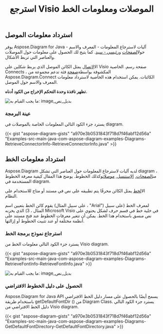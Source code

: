 ﻿---
title: استرجع Visio الموصلات ومعلومات الخط
type: docs
weight: 20
url: /ar/java/retrieve-visio-connectors-and-font-information/
---
## **استرداد معلومات الموصل**
 يوفر Aspose.Diagram for Java آليات لاسترجاع المعلومات - المعرف والاسم - حول[الصفحات](/diagram/ar/java/retrieve-get-copy-and-insert-a-page/) و[رئيسي - سيد](). كما يتيح لك الحصول على معلومات حول الموصلات والعناصر التي تربط الأشكال.

 ال[الاتصال](https://reference.aspose.com/diagram/java/com.aspose.diagram/connect) يمثل الكائن الموصل الذي يربط شكلين على Visio صفحة رسم. الخاصية Connects ، المكشوفة بواسطة[صفحة](https://reference.aspose.com/diagram/java/com.aspose.diagram/page) فئة تدعم مجموعة من Aspose.Diagram.Connect الكائنات. يمكن استخدام هذه الخاصية لاسترداد معلومات المعرف والاسم حول الموصل.

**تظهر نافذة وحدة التحكم الإخراج من الكود أدناه.** 

![ما يجب القيام به: image_بديل_نص](retrieve-visio-connectors-and-font-information_1.png)
### **عينة البرمجة**
يسترد جزء الكود التالي المعلومات الخاصة بالموصلات في diagram.

{{< gist "aspose-diagram-gists" "a970e3b0531843f718d7f46abf12d56a" "Examples-src-main-java-com-aspose-diagram-examples-Diagrams-RetrieveConnectorInfo-RetrieveConnectorInfo.java" >}}
## **استرداد معلومات الخط**
 Aspose.Diagram لديه آليات لاسترجاع المعلومات حول العناصر التي تشكل diagram ، من[الصفحات](/diagram/ar/java/retrieve-get-copy-and-insert-a-page/), [الإستنسل](), [موصلات](https://reference.aspose.com/diagram/java/com.aspose.diagram/ConnectCollection)وكذلك الخطوط. يوضح هذا المقال كيفية معرفة الخطوط المستخدمة في diagram.

 ال[الخط](https://reference.aspose.com/diagram/java/com.aspose.diagram/font) يمثل الكائن محرفًا يتم تطبيقه على نص في مستند أو متاح للاستخدام على النظام.

يقوم كائن الخط بتعيين اسم (على سبيل المثال ، "Arial") لمعرف الخط (على سبيل المثال ، 3) الذي يخزنه Microsoft Visio في خلية خط في قسم حرف لشكل يحتوي على نص منسق باستخدام هذا الخط. يمكن أن تتغير معرفات الخطوط عند فتح مستند على أنظمة مختلفة أو عند تثبيت الخطوط أو إزالتها.
### **استرجاع نموذج برمجة الخط**
يسترد جزء الكود التالي معلومات الخط من Visio diagram.

{{< gist "aspose-diagram-gists" "a970e3b0531843f718d7f46abf12d56a" "Examples-src-main-java-com-aspose-diagram-examples-Diagrams-RetrieveFontInfo-RetrieveFontInfo.java" >}}

![ما يجب القيام به: image_بديل_نص](retrieve-visio-connectors-and-font-information_2.png)
### **الحصول على دليل الخطوط الافتراضي**
Aspose.Diagram for Java API يسمح أيضًا بالحصول على مسار دليل الخط الافتراضي باستخدام طريقة getDefaultFontDir () من Diagram Class. يسترد جزء الكود التالي دليل الخط الافتراضي من Visio diagram.

{{< gist "aspose-diagram-gists" "a970e3b0531843f718d7f46abf12d56a" "Examples-src-main-java-com-aspose-diagram-examples-Diagrams-GetDefaultFontDirectory-GetDefaultFontDirectory.java" >}}
